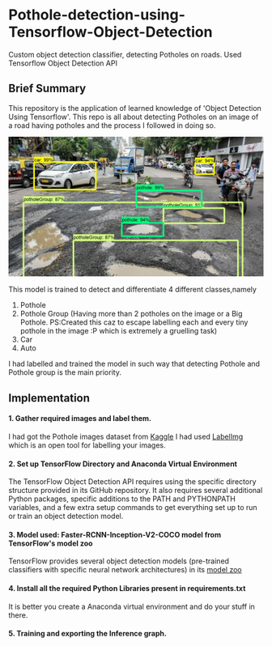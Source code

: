 # Pothole-detection-using-Tensorflow-Object-Detection
Custom object detection classifier, detecting Potholes on roads. Used Tensorflow Object Detection API

## Brief Summary
This repository is the application of learned knowledge of 'Object Detection Using Tensorflow'.
This repo is all about detecting Potholes on an image of a road having potholes and the process I followed in doing so.


<p align="center">
  <img src="Pothole-detection-using-Tensorflow-Object-Detection-API-master/pothole_testImages/432_out.JPG">
</p>

This model is trained to detect and differentiate 4 different classes,namely
1. Pothole
2. Pothole Group (Having more than 2 potholes on the image or a Big Pothole. PS:Created this caz to escape labelling each and every tiny pothole in the image :P which is extremely a gruelling task)
3. Car
4. Auto

I had labelled and trained the model in such way that detecting Pothole and Pothole group is the main priority.

## Implementation
#### 1. Gather required images and label them.
I had got the Pothole images dataset from [Kaggle](https://www.kaggle.com/sachinpatel21/starter-code-to-view-dataset-images/data)
I had used [LabelImg](https://github.com/tzutalin/labelImg) which is an open tool for labelling your images.
#### 2. Set up TensorFlow Directory and Anaconda Virtual Environment
The TensorFlow Object Detection API requires using the specific directory structure provided in its GitHub repository. It also requires several additional Python packages, specific additions to the PATH and PYTHONPATH variables, and a few extra setup commands to get everything set up to run or train an object detection model.

#### 3. Model used: Faster-RCNN-Inception-V2-COCO model from TensorFlow's model zoo
TensorFlow provides several object detection models (pre-trained classifiers with specific neural network architectures) in its [model zoo](https://github.com/tensorflow/models/blob/master/research/object_detection/g3doc/detection_model_zoo.md)

#### 4. Install all the required Python Libraries present in requirements.txt
It is better you create a Anaconda virtual environment and do your stuff in there.
#### 5. Training and exporting the Inference graph.

